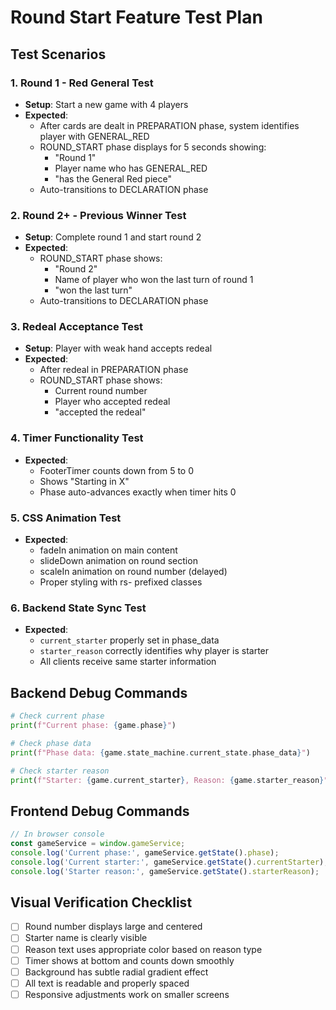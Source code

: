 # Round Start Feature Test Plan

## Test Scenarios

### 1. Round 1 - Red General Test
- **Setup**: Start a new game with 4 players
- **Expected**: 
  - After cards are dealt in PREPARATION phase, system identifies player with GENERAL_RED
  - ROUND_START phase displays for 5 seconds showing:
    - "Round 1"
    - Player name who has GENERAL_RED
    - "has the General Red piece"
  - Auto-transitions to DECLARATION phase

### 2. Round 2+ - Previous Winner Test  
- **Setup**: Complete round 1 and start round 2
- **Expected**:
  - ROUND_START phase shows:
    - "Round 2"
    - Name of player who won the last turn of round 1
    - "won the last turn"
  - Auto-transitions to DECLARATION phase

### 3. Redeal Acceptance Test
- **Setup**: Player with weak hand accepts redeal
- **Expected**:
  - After redeal in PREPARATION phase
  - ROUND_START phase shows:
    - Current round number
    - Player who accepted redeal
    - "accepted the redeal"

### 4. Timer Functionality Test
- **Expected**:
  - FooterTimer counts down from 5 to 0
  - Shows "Starting in X"
  - Phase auto-advances exactly when timer hits 0

### 5. CSS Animation Test
- **Expected**:
  - fadeIn animation on main content
  - slideDown animation on round section
  - scaleIn animation on round number (delayed)
  - Proper styling with rs- prefixed classes

### 6. Backend State Sync Test
- **Expected**:
  - `current_starter` properly set in phase_data
  - `starter_reason` correctly identifies why player is starter
  - All clients receive same starter information

## Backend Debug Commands

```python
# Check current phase
print(f"Current phase: {game.phase}")

# Check phase data
print(f"Phase data: {game.state_machine.current_state.phase_data}")

# Check starter reason
print(f"Starter: {game.current_starter}, Reason: {game.starter_reason}")
```

## Frontend Debug Commands

```javascript
// In browser console
const gameService = window.gameService;
console.log('Current phase:', gameService.getState().phase);
console.log('Current starter:', gameService.getState().currentStarter);
console.log('Starter reason:', gameService.getState().starterReason);
```

## Visual Verification Checklist

- [ ] Round number displays large and centered
- [ ] Starter name is clearly visible
- [ ] Reason text uses appropriate color based on reason type
- [ ] Timer shows at bottom and counts down smoothly
- [ ] Background has subtle radial gradient effect
- [ ] All text is readable and properly spaced
- [ ] Responsive adjustments work on smaller screens
